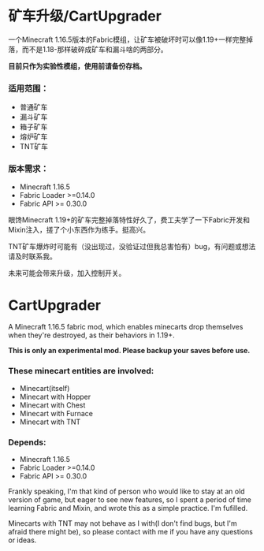 # 矿车升级/CartUpgrader



一个Minecraft 1.16.5版本的Fabric模组，让矿车被破坏时可以像1.19+一样完整掉落，而不是1.18-那样破碎成矿车和漏斗啥的两部分。

**目前只作为实验性模组，使用前请备份存档。**


### 适用范围：

* 普通矿车
* 漏斗矿车
* 箱子矿车
* 熔炉矿车
* TNT矿车

### 版本需求：

* Minecraft 1.16.5
* Fabric Loader >=0.14.0
* Fabric API >= 0.30.0



眼馋Minecraft 1.19+的矿车完整掉落特性好久了，费工夫学了一下Fabric开发和Mixin注入，搓了个小东西作为练手。挺高兴。

TNT矿车爆炸时可能有（没出现过，没验证过但我总害怕有）bug，有问题或想法请及时联系我。

未来可能会带来升级，加入控制开关。



# CartUpgrader



 A Minecraft 1.16.5 fabric mod, which enables minecarts drop themselves when they're destroyed, as their behaviors in 1.19+.

**This is only an experimental mod. Please backup your saves before use.**


### These minecart entities are involved:

* Minecart(itself)
* Minecart with Hopper
* Minecart with Chest
* Minecart with Furnace
* Minecart with TNT


### Depends:

* Minecraft 1.16.5
* Fabric Loader >=0.14.0
* Fabric API >= 0.30.0


Frankly speaking, I'm that kind of person who would like to stay at an old version of game, but eager to see new features, so I spent a period of time learning Fabric and Mixin, and wrote this as a simple practice. I'm fufilled.

Minecarts with TNT may not behave as I with(I don't find bugs, but I'm afraid there might be), so please contact with me if you have any questions  or ideas.
